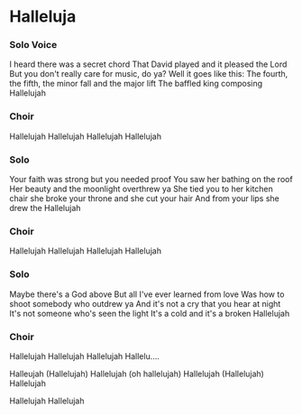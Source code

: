 # Halleluja
### Solo Voice

I heard there was a secret chord
That David played and it pleased the Lord
But you don't really care for music, do ya?
Well it goes like this:
The fourth, the fifth, the minor fall and the major lift
The baffled king composing Hallelujah

### Choir

Hallelujah
Hallelujah
Hallelujah
Hallelujah

### Solo

Your faith was strong but you needed proof
You saw her bathing on the roof
Her beauty and the moonlight overthrew ya
She tied you to her kitchen chair
she broke your throne and she cut your hair
And from your lips she drew the Hallelujah

### Choir

Hallelujah
Hallelujah
Hallelujah
Hallelujah

### Solo

Maybe there's a God above
But all I've ever learned from love
Was how to shoot somebody who outdrew ya
And it's not a cry that you hear at night
It's not someone who's seen the light
It's a cold and it's a broken Hallelujah

### Choir

Hallelujah
Hallelujah
Hallelujah
Hallelu....

Halleujah (Hallelujah)
Hallelujah (oh hallelujah)
Hallelujah (Hallelujah)
Hallelujah

Hallelujah
Hallelujah



